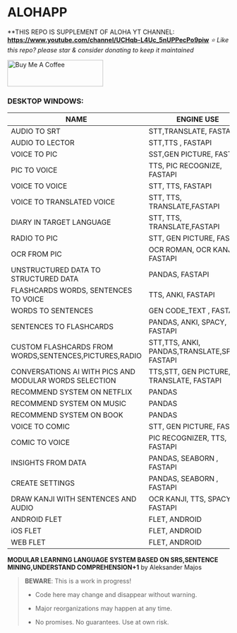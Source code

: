 # ALOHAPP

**THIS REPO IS SUPPLEMENT OF ALOHA YT CHANNEL: **https://www.youtube.com/channel/UCHqb-L4Uc_5nUPPecPo9piw**
*⭐️ Like this repo? please star & consider donating to keep it maintained*

<a href="https://www.buymeacoffee.com/aleksanderu" target="_blank"><img src="https://cdn.buymeacoffee.com/buttons/v2/default-yellow.png" alt="Buy Me A Coffee" style="height: 60px !important;width: 217px !important;" ></a>



### DESKTOP WINDOWS:
| NAME                                                   | ENGINE USE                                                  |
|--------------------------------------------------------|-------------------------------------------------------------|
| AUDIO TO SRT                                           | STT,TRANSLATE, FASTAPI                                      |
| AUDIO TO LECTOR                                        | STT,TTS , FASTAPI                                           |
| VOICE TO PIC                                           | SST,GEN PICTURE, FASTAPI                                    |
| PIC TO VOICE                                           | TTS, PIC RECOGNIZE, FASTAPI                                 |
| VOICE TO VOICE                                         | STT, TTS, FASTAPI                                           |
| VOICE TO TRANSLATED VOICE                              | STT, TTS, TRANSLATE,FASTAPI                                 |
| DIARY IN TARGET LANGUAGE                               | STT, TTS, TRANSLATE,FASTAPI                                 |
| RADIO TO PIC                                           | STT, GEN PICTURE, FASTAPI                                   |
| OCR FROM PIC                                           | OCR ROMAN, OCR KANJI, FASTAPI                               |
| UNSTRUCTURED DATA TO STRUCTURED DATA                   | PANDAS, FASTAPI                                             |
| FLASHCARDS WORDS, SENTENCES TO VOICE                   | TTS, ANKI, FASTAPI                                          |
| WORDS TO SENTENCES                                     | GEN CODE_TEXT , FASTAPI                                     |
| SENTENCES TO FLASHCARDS                                | PANDAS, ANKI, SPACY, FASTAPI                                |
| CUSTOM FLASHCARDS FROM WORDS,SENTENCES,PICTURES,RADIO  | STT,TTS, ANKI, PANDAS,TRANSLATE,SPACY, FASTAPI              |
| CONVERSATIONS AI WITH PICS AND MODULAR WORDS SELECTION | TTS,STT, GEN PICTURE, TRANSLATE, FASTAPI                    |
| RECOMMEND SYSTEM ON NETFLIX                            | PANDAS                                                      |
| RECOMMEND SYSTEM ON MUSIC                              | PANDAS                                                      |
| RECOMMEND SYSTEM ON BOOK                               | PANDAS                                                      |
| VOICE TO COMIC                                         | STT, GEN PICTURE, FASTAPI                                   |
| COMIC TO VOICE                                         | PIC RECOGNIZER, TTS, FASTAPI                                |
| INSIGHTS FROM DATA                                     | PANDAS, SEABORN , FASTAPI                                   |
| CREATE SETTINGS                                        | PANDAS, SEABORN , FASTAPI                                   |
| DRAW KANJI WITH SENTENCES AND AUDIO                    | OCR KANJI, TTS, SPACY, FASTAPI                              |
| ANDROID FLET                                           | FLET, ANDROID                                               |
| iOS FLET                                               | FLET, ANDROID                                               |
| WEB FLET                                               | FLET, ANDROID                                               |



**MODULAR LEARNING LANGUAGE SYSTEM BASED ON SRS,SENTENCE MINING,UNDERSTAND COMPREHENSION+1** by Aleksander Majos

> **BEWARE**: This is a work in progress!
>
> * Code here may change and disappear without warning.
>
> * Major reorganizations may happen at any time.
>
> * No promises. No guarantees. Use at own risk.



